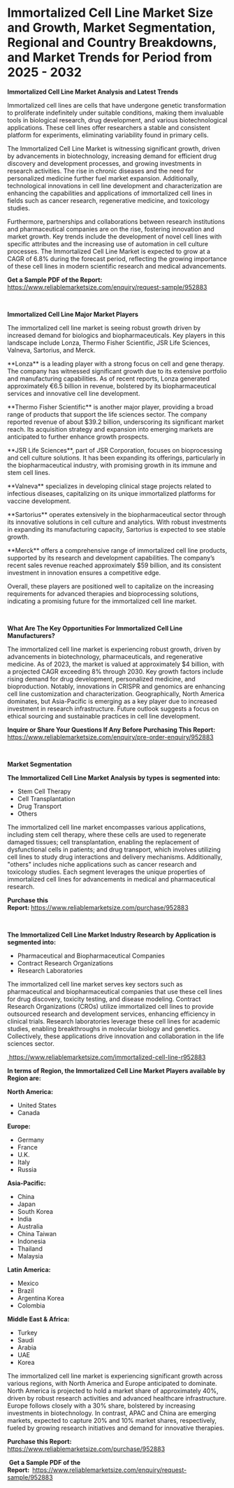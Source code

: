 <p><h1>Immortalized Cell Line Market Size and Growth, Market Segmentation, Regional and Country Breakdowns, and Market Trends for Period from 2025 -  2032</h1></p><p><strong>Immortalized Cell Line Market Analysis and Latest Trends</strong></p>
<p><p>Immortalized cell lines are cells that have undergone genetic transformation to proliferate indefinitely under suitable conditions, making them invaluable tools in biological research, drug development, and various biotechnological applications. These cell lines offer researchers a stable and consistent platform for experiments, eliminating variability found in primary cells.</p><p>The Immortalized Cell Line Market is witnessing significant growth, driven by advancements in biotechnology, increasing demand for efficient drug discovery and development processes, and growing investments in research activities. The rise in chronic diseases and the need for personalized medicine further fuel market expansion. Additionally, technological innovations in cell line development and characterization are enhancing the capabilities and applications of immortalized cell lines in fields such as cancer research, regenerative medicine, and toxicology studies.</p><p>Furthermore, partnerships and collaborations between research institutions and pharmaceutical companies are on the rise, fostering innovation and market growth. Key trends include the development of novel cell lines with specific attributes and the increasing use of automation in cell culture processes. The Immortalized Cell Line Market is expected to grow at a CAGR of 6.8% during the forecast period, reflecting the growing importance of these cell lines in modern scientific research and medical advancements.</p></p>
<p><strong>Get a Sample PDF of the Report:&nbsp;</strong> <a href="https://www.reliablemarketsize.com/enquiry/request-sample/952883?utm_campaign=2930&utm_medium=2&utm_source=Github&utm_content=ia&utm_term=17042025&utm_id=immortalized-cell-line">https://www.reliablemarketsize.com/enquiry/request-sample/952883</a></p>
<p>&nbsp;</p>
<p><strong>Immortalized Cell Line Major Market Players</strong></p>
<p><p>The immortalized cell line market is seeing robust growth driven by increased demand for biologics and biopharmaceuticals. Key players in this landscape include Lonza, Thermo Fisher Scientific, JSR Life Sciences, Valneva, Sartorius, and Merck.</p><p>**Lonza** is a leading player with a strong focus on cell and gene therapy. The company has witnessed significant growth due to its extensive portfolio and manufacturing capabilities. As of recent reports, Lonza generated approximately €6.5 billion in revenue, bolstered by its biopharmaceutical services and innovative cell line development.</p><p>**Thermo Fisher Scientific** is another major player, providing a broad range of products that support the life sciences sector. The company reported revenue of about $39.2 billion, underscoring its significant market reach. Its acquisition strategy and expansion into emerging markets are anticipated to further enhance growth prospects.</p><p>**JSR Life Sciences**, part of JSR Corporation, focuses on bioprocessing and cell culture solutions. It has been expanding its offerings, particularly in the biopharmaceutical industry, with promising growth in its immune and stem cell lines. </p><p>**Valneva** specializes in developing clinical stage projects related to infectious diseases, capitalizing on its unique immortalized platforms for vaccine development. </p><p>**Sartorius** operates extensively in the biopharmaceutical sector through its innovative solutions in cell culture and analytics. With robust investments in expanding its manufacturing capacity, Sartorius is expected to see stable growth.</p><p>**Merck** offers a comprehensive range of immortalized cell line products, supported by its research and development capabilities. The company’s recent sales revenue reached approximately $59 billion, and its consistent investment in innovation ensures a competitive edge.</p><p>Overall, these players are positioned well to capitalize on the increasing requirements for advanced therapies and bioprocessing solutions, indicating a promising future for the immortalized cell line market.</p></p>
<p>&nbsp;</p>
<p><strong>What Are The Key Opportunities For Immortalized Cell Line Manufacturers?</strong></p>
<p><p>The immortalized cell line market is experiencing robust growth, driven by advancements in biotechnology, pharmaceuticals, and regenerative medicine. As of 2023, the market is valued at approximately $4 billion, with a projected CAGR exceeding 8% through 2030. Key growth factors include rising demand for drug development, personalized medicine, and bioproduction. Notably, innovations in CRISPR and genomics are enhancing cell line customization and characterization. Geographically, North America dominates, but Asia-Pacific is emerging as a key player due to increased investment in research infrastructure. Future outlook suggests a focus on ethical sourcing and sustainable practices in cell line development.</p></p>
<p><strong>Inquire or Share Your Questions If Any Before Purchasing This Report:</strong> <a href="https://www.reliablemarketsize.com/enquiry/pre-order-enquiry/952883?utm_campaign=2930&utm_medium=2&utm_source=Github&utm_content=ia&utm_term=17042025&utm_id=immortalized-cell-line">https://www.reliablemarketsize.com/enquiry/pre-order-enquiry/952883</a></p>
<p>&nbsp;</p>
<p><strong>Market Segmentation</strong></p>
<p><strong>The Immortalized Cell Line Market Analysis by types is segmented into:</strong></p>
<p><ul><li>Stem Cell Therapy</li><li>Cell Transplantation</li><li>Drug Transport</li><li>Others</li></ul></p>
<p><p>The immortalized cell line market encompasses various applications, including stem cell therapy, where these cells are used to regenerate damaged tissues; cell transplantation, enabling the replacement of dysfunctional cells in patients; and drug transport, which involves utilizing cell lines to study drug interactions and delivery mechanisms. Additionally, "others" includes niche applications such as cancer research and toxicology studies. Each segment leverages the unique properties of immortalized cell lines for advancements in medical and pharmaceutical research.</p></p>
<p><strong>Purchase this Report:&nbsp;</strong><a href="https://www.reliablemarketsize.com/purchase/952883?utm_campaign=2930&utm_medium=2&utm_source=Github&utm_content=ia&utm_term=17042025&utm_id=immortalized-cell-line">https://www.reliablemarketsize.com/purchase/952883</a></p>
<p>&nbsp;</p>
<p><strong>The Immortalized Cell Line Market Industry Research by Application is segmented into:</strong></p>
<p><ul><li>Pharmaceutical and Biopharmaceutical Companies</li><li>Contract Research Organizations</li><li>Research Laboratories</li></ul></p>
<p><p>The immortalized cell line market serves key sectors such as pharmaceutical and biopharmaceutical companies that use these cell lines for drug discovery, toxicity testing, and disease modeling. Contract Research Organizations (CROs) utilize immortalized cell lines to provide outsourced research and development services, enhancing efficiency in clinical trials. Research laboratories leverage these cell lines for academic studies, enabling breakthroughs in molecular biology and genetics. Collectively, these applications drive innovation and collaboration in the life sciences sector.</p></p>
<p><a href="https://www.reliablemarketsize.com/immortalized-cell-line-r952883?utm_campaign=2930&utm_medium=2&utm_source=Github&utm_content=ia&utm_term=17042025&utm_id=immortalized-cell-line">&nbsp;https://www.reliablemarketsize.com/immortalized-cell-line-r952883</a></p>
<p><strong>In terms of Region, the Immortalized Cell Line Market Players available by Region are:</strong></p>
<p>
    <p> <strong> North America: </strong>
        <ul>
            <li>United States</li>
            <li>Canada</li>
        </ul>
        </p> 
    <p> <strong> Europe: </strong>
        <ul>
            <li>Germany</li>
            <li>France</li>
            <li>U.K.</li>
            <li>Italy</li>
            <li>Russia</li>
        </ul>
        </p> 
    <p> <strong> Asia-Pacific: </strong>
        <ul>
            <li>China</li>
            <li>Japan</li>
            <li>South Korea</li>
            <li>India</li>
            <li>Australia</li>
            <li>China Taiwan</li>
            <li>Indonesia</li>
            <li>Thailand</li>
            <li>Malaysia</li>
        </ul>
        </p> 
    <p> <strong> Latin America: </strong>
        <ul>
            <li>Mexico</li>
            <li>Brazil</li>
            <li>Argentina Korea</li>
            <li>Colombia</li>
        </ul>
        </p> 
    <p> <strong> Middle East & Africa: </strong>
        <ul>
            <li>Turkey</li>
            <li>Saudi</li>
            <li>Arabia</li>
            <li>UAE</li>
            <li>Korea</li>
        </ul>
    </p>
    </p>
<p><p>The immortalized cell line market is experiencing significant growth across various regions, with North America and Europe anticipated to dominate. North America is projected to hold a market share of approximately 40%, driven by robust research activities and advanced healthcare infrastructure. Europe follows closely with a 30% share, bolstered by increasing investments in biotechnology. In contrast, APAC and China are emerging markets, expected to capture 20% and 10% market shares, respectively, fueled by growing research initiatives and demand for innovative therapies.</p></p>
<p><strong>Purchase this Report: </strong><a href="https://www.reliablemarketsize.com/purchase/952883?utm_campaign=2930&utm_medium=2&utm_source=Github&utm_content=ia&utm_term=17042025&utm_id=immortalized-cell-line">https://www.reliablemarketsize.com/purchase/952883</a></p>
<p>&nbsp;<strong>Get a Sample PDF of the Report:&nbsp;&nbsp;</strong><a href="https://www.reliablemarketsize.com/enquiry/request-sample/952883?utm_campaign=2930&utm_medium=2&utm_source=Github&utm_content=ia&utm_term=17042025&utm_id=immortalized-cell-line">https://www.reliablemarketsize.com/enquiry/request-sample/952883</a></p>
<p><strong></strong></p>
<p><p></p><p></p><p></p></p>